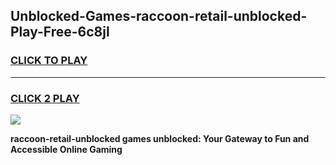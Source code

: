 
## Unblocked-Games-raccoon-retail-unblocked-Play-Free-6c8jl
<h3>
<a href="https://premium76.site?title=raccoon-retail-unblocked&ref=20M">CLICK TO PLAY</a></h3>
<hr>

<h3>
<a href="https://premium76.site?title=raccoon-retail-unblocked&ref=20M">CLICK 2 PLAY</a>
  
</h3>

<a href="https://premium76.site?title=raccoon-retail-unblocked&ref=19M"><img src="https://clearcache.store/games.png"></a>


**raccoon-retail-unblocked games unblocked: Your Gateway to Fun and Accessible Online Gaming**
